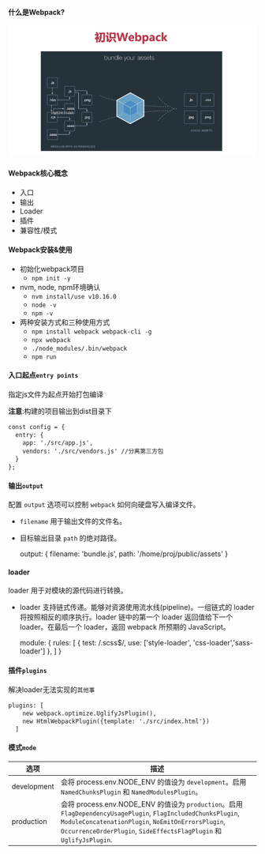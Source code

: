 #### 什么是Webpack? 
![](img/Webpack.png) 
 
#### Webpack核心概念 
 - 入口 
 - 输出 
 - Loader 
 - 插件 
 - 兼容性/模式 
 
#### Webpack安装&使用 
+ 初始化webpack项目 
    - `npm init -y` 
+ nvm, node, npm环境确认 
    - `nvm install/use v10.16.0` 
    - `node -v` 
    - `npm -v` 
+ 两种安装方式和三种使用方式 
    - `npm install webpack webpack-cli -g` 
    - `npx webpack` 
    - `./node_modules/.bin/webpack` 
    - `npm run` 
 
#### 入口起点`entry points` 
指定js文件为起点开始打包编译 
 
**注意**:构建的项目输出到dist目录下 
 
    const config = { 
      entry: { 
        app: './src/app.js', 
        vendors: './src/vendors.js' //分离第三方包 
      } 
    }; 
 
#### 输出`output` 
配置 `output` 选项可以控制 `webpack` 如何向硬盘写入编译文件。 
     
  + `filename` 用于输出文件的文件名。 
  + 目标输出目录 `path` 的绝对路径。 
    
     
     output: { 
        filename: 'bundle.js', 
        path: '/home/proj/public/assets' 
      } 
 
 
#### loader 
loader 用于对模块的源代码进行转换。 
     
  + loader 支持链式传递。能够对资源使用流水线(pipeline)。一组链式的 loader 将按照相反的顺序执行。loader 链中的第一个 loader 返回值给下一个 loader。在最后一个 loader，返回 webpack 所预期的 JavaScript。 
   
   
    module: { 
        rules: [ 
          { test: /\.scss$/, use: ['style-loader', 'css-loader','sass-loader'] }, 
        ] 
      } 
 
#### 插件`plugins` 
解决loader无法实现的`其他事` 
 
    plugins: [ 
        new webpack.optimize.UglifyJsPlugin(), 
        new HtmlWebpackPlugin({template: './src/index.html'}) 
      ] 
 
#### 模式`mode` 
选项  | 描述 
------------- | ------------- 
development  | 会将 process.env.NODE_ENV 的值设为 `development`。启用 `NamedChunksPlugin` 和 `NamedModulesPlugin`。 
production  | 会将 process.env.NODE_ENV 的值设为 `production`。启用 `FlagDependencyUsagePlugin`, `FlagIncludedChunksPlugin`, `ModuleConcatenationPlugin`, `NoEmitOnErrorsPlugin`, `OccurrenceOrderPlugin`, `SideEffectsFlagPlugin` 和 `UglifyJsPlugin`. 
